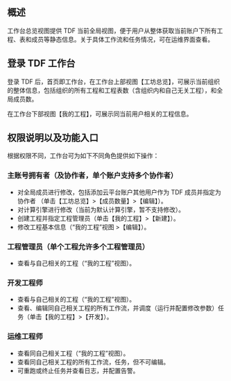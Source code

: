 ## 概述
工作台总览视图提供 TDF 当前全局视图，便于用户从整体获取当前账户下所有工程、表和成员等静态信息。关于具体工作流和任务情况，可在运维界面查看。
## 登录 TDF 工作台
登录 TDF 后，首页即工作台，在工作台上部视图【工坊总览】，可展示当前组织的整体信息，包括组织的所有工程和工程表数（含组织内和自己无关工程），和全局成员数。

在工作台下部视图【我的工程】，可展示同当前用户相关的工程信息。
## 权限说明以及功能入口
根据权限不同，工作台可为如下不同角色提供如下操作：

### 主账号拥有者（及协作者，单个账户支持多个协作者）
- 对全局成员进行修改，包括添加云平台账户其他用户作为 TDF 成员并指定为协作者 （单击【工坊总览】>【成员数量】>【编辑】）。
- 对计算引擎进行修改（当前为默认计算引擎，暂不支持修改）。
- 创建工程并指定工程管理员（单击【我的工程】>【新建】）。
- 修改工程基本信息（“我的工程”视图 >【编辑】）。

### 工程管理员（单个工程允许多个工程管理员）
- 查看与自己相关的工程（“我的工程”视图）。

### 开发工程师
- 查看与自己相关的工程（“我的工程”视图）。
- 查看、编辑同自己相关工程的所有工作流，并调度（运行并配置修改参数）任务（单击【我的工程】>【开发】）。

### 运维工程师

- 查看同自己相关工程（“我的工程”视图）。
- 查看同自己相关工程的所有工作流，任务，但不可编辑。
- 可重跑或终止任务并查看日志，并配置告警。
